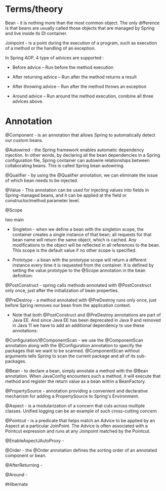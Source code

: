 # Terms/theory
Bean - it is nothing more than the most common object. The only difference is that beans are usually called those objects that are managed by Spring and live inside its DI container.

Joinpoint - is a point during the execution of a program, such as execution of a method or the handling of an exception.

In Spring AOP, 4 type of advices are supported :

- Before advice – Run before the method execution

- After returning advice – Run after the method returns a result

- After throwing advice – Run after the method throws an exception

- Around advice – Run around the method execution, combine all three advices above.

# Annotation
@Component - is an annotation that allows Spring to automatically detect our custom beans.

@Autowired - the Spring framework enables automatic dependency injection. In other words, by declaring all the bean dependencies in a Spring configuration file, Spring container can autowire relationships between collaborating beans. This is called Spring bean autowiring.

@Qualifier - by using the @Qualifier annotation, we can eliminate the issue of which bean needs to be injected.

@Value - This annotation can be used for injecting values into fields in Spring-managed beans, and it can be applied at the field or constructor/method parameter level.

@Scope

two main 

- Singleton - when we define a bean with the singleton scope, the container creates a single instance of that bean; all requests for that bean name will return the same object, which is cached. Any modifications to the object will be reflected in all references to the bean. This scope is the default value if no other scope is specified.


- Prototype - a bean with the prototype scope will return a different instance every time it is requested from the container. It is defined by setting the value prototype to the @Scope annotation in the bean definition:

@PostConstruct - spring calls methods annotated with @PostConstruct only once, just after the initialization of bean properties.

@PreDestroy - a method annotated with @PreDestroy runs only once, just before Spring removes our bean from the application context.

- Note that both @PostConstruct and @PreDestroy annotations are part of Java EE. And since Java EE has been deprecated in Java 9 and removed in Java 11 we have to add an additional dependency to use these annotations:

@Configuration/@ComponentScan - we use the @ComponentScan annotation along with the @Configuration annotation to specify the packages that we want to be scanned. @ComponentScan without arguments tells Spring to scan the current package and all of its sub-packages.

@Bean - to declare a bean, simply annotate a method with the @Bean annotation. When JavaConfig encounters such a method, it will execute that method and register the return value as a bean within a BeanFactory.

@PropertySource - annotation providing a convenient and declarative mechanism for adding a PropertySource to Spring's Environment.

@Aspect - is a modularization of a concern that cuts across multiple classes. Unified logging can be an example of such cross-cutting concern

@Pointcut - is a predicate that helps match an Advice to be applied by an Aspect at a particular JoinPoint.
The Advice is often associated with a Pointcut expression and runs at any Joinpoint matched by the Pointcut.

@EnableAspectJAutoProxy -

@Order - the @Order annotation defines the sorting order of an annotated component or bean.

@AfterReturning - 

@Around - 

#Hibernate

